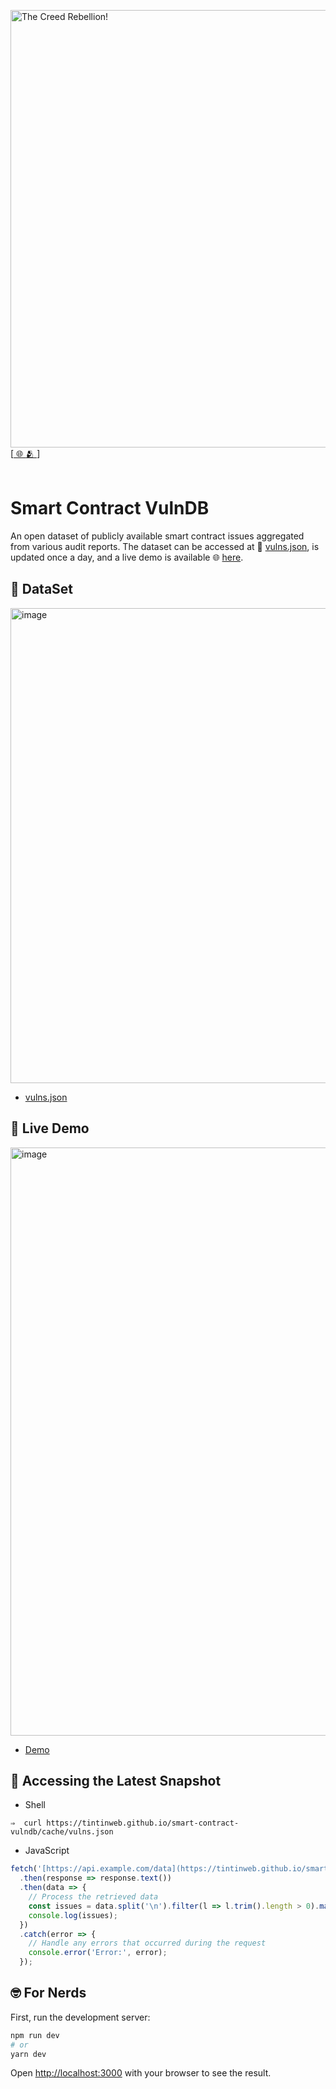 [<img width="700" alt="The Creed Rebellion!" src="https://user-images.githubusercontent.com/2865694/233321738-92a9335c-d331-441e-89c3-cfecb8291f01.png">](https://thecreed.xyz/)<br>
[[  🌐  ](https://thecreed.xyz/)[  🫂  ](https://community.thecreed.xyz/c/start-here)]
</sup><br/><br/>



# Smart Contract VulnDB

An open dataset of publicly available smart contract issues aggregated from various audit reports. The dataset can be accessed at 🌻 [vulns.json](public/cache/vulns.json), is updated once a day, and a live demo is available 🌐 [here](https://tintinweb.github.io/smart-contract-vulndb/
).

## 🔸 DataSet

[<img width="760" alt="image" src="https://github.com/tintinweb/smart-contract-vulndb/assets/2865694/78533545-fb72-4258-bfb9-31366fd05e8e">](https://github.com/tintinweb/smart-contract-vulndb/blob/main/public/cache/vulns.json)


* [vulns.json](public/cache/vulns.json)

## 🔸 Live Demo 

[<img width="941" alt="image" src="https://github.com/tintinweb/smart-contract-vulndb/assets/2865694/8c875b6b-abbe-4c22-b0fb-696d3670ab00">](https://tintinweb.github.io/smart-contract-vulndb/)

* [Demo](https://tintinweb.github.io/smart-contract-vulndb/)

## 🔸 Accessing the Latest Snapshot



- Shell
```
⇒  curl https://tintinweb.github.io/smart-contract-vulndb/cache/vulns.json
```

- JavaScript
```javascript
fetch('[https://api.example.com/data](https://tintinweb.github.io/smart-contract-vulndb/cache/vulns.json)')
  .then(response => response.text())
  .then(data => {
    // Process the retrieved data
    const issues = data.split('\n').filter(l => l.trim().length > 0).map(l => JSON.parse(l))
    console.log(issues);
  })
  .catch(error => {
    // Handle any errors that occurred during the request
    console.error('Error:', error);
  });
```

## 🤓 For Nerds 

First, run the development server:

```bash
npm run dev
# or
yarn dev
```

Open [http://localhost:3000](http://localhost:3000) with your browser to see the result.

